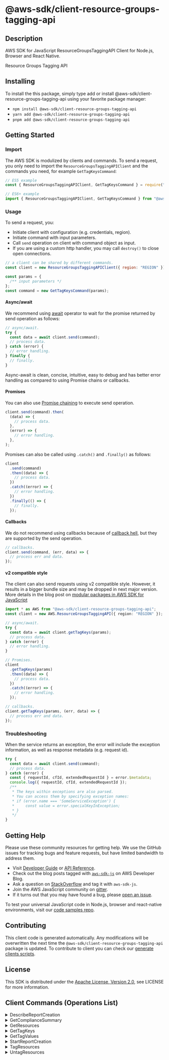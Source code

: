 <!-- generated file, do not edit directly -->

# @aws-sdk/client-resource-groups-tagging-api

## Description

AWS SDK for JavaScript ResourceGroupsTaggingAPI Client for Node.js, Browser and React Native.

<fullname>Resource Groups Tagging API</fullname>

## Installing

To install the this package, simply type add or install @aws-sdk/client-resource-groups-tagging-api
using your favorite package manager:

- `npm install @aws-sdk/client-resource-groups-tagging-api`
- `yarn add @aws-sdk/client-resource-groups-tagging-api`
- `pnpm add @aws-sdk/client-resource-groups-tagging-api`

## Getting Started

### Import

The AWS SDK is modulized by clients and commands.
To send a request, you only need to import the `ResourceGroupsTaggingAPIClient` and
the commands you need, for example `GetTagKeysCommand`:

```js
// ES5 example
const { ResourceGroupsTaggingAPIClient, GetTagKeysCommand } = require("@aws-sdk/client-resource-groups-tagging-api");
```

```ts
// ES6+ example
import { ResourceGroupsTaggingAPIClient, GetTagKeysCommand } from "@aws-sdk/client-resource-groups-tagging-api";
```

### Usage

To send a request, you:

- Initiate client with configuration (e.g. credentials, region).
- Initiate command with input parameters.
- Call `send` operation on client with command object as input.
- If you are using a custom http handler, you may call `destroy()` to close open connections.

```js
// a client can be shared by different commands.
const client = new ResourceGroupsTaggingAPIClient({ region: "REGION" });

const params = {
  /** input parameters */
};
const command = new GetTagKeysCommand(params);
```

#### Async/await

We recommend using [await](https://developer.mozilla.org/en-US/docs/Web/JavaScript/Reference/Operators/await)
operator to wait for the promise returned by send operation as follows:

```js
// async/await.
try {
  const data = await client.send(command);
  // process data.
} catch (error) {
  // error handling.
} finally {
  // finally.
}
```

Async-await is clean, concise, intuitive, easy to debug and has better error handling
as compared to using Promise chains or callbacks.

#### Promises

You can also use [Promise chaining](https://developer.mozilla.org/en-US/docs/Web/JavaScript/Guide/Using_promises#chaining)
to execute send operation.

```js
client.send(command).then(
  (data) => {
    // process data.
  },
  (error) => {
    // error handling.
  },
);
```

Promises can also be called using `.catch()` and `.finally()` as follows:

```js
client
  .send(command)
  .then((data) => {
    // process data.
  })
  .catch((error) => {
    // error handling.
  })
  .finally(() => {
    // finally.
  });
```

#### Callbacks

We do not recommend using callbacks because of [callback hell](http://callbackhell.com/),
but they are supported by the send operation.

```js
// callbacks.
client.send(command, (err, data) => {
  // process err and data.
});
```

#### v2 compatible style

The client can also send requests using v2 compatible style.
However, it results in a bigger bundle size and may be dropped in next major version. More details in the blog post
on [modular packages in AWS SDK for JavaScript](https://aws.amazon.com/blogs/developer/modular-packages-in-aws-sdk-for-javascript/)

```ts
import * as AWS from "@aws-sdk/client-resource-groups-tagging-api";
const client = new AWS.ResourceGroupsTaggingAPI({ region: "REGION" });

// async/await.
try {
  const data = await client.getTagKeys(params);
  // process data.
} catch (error) {
  // error handling.
}

// Promises.
client
  .getTagKeys(params)
  .then((data) => {
    // process data.
  })
  .catch((error) => {
    // error handling.
  });

// callbacks.
client.getTagKeys(params, (err, data) => {
  // process err and data.
});
```

### Troubleshooting

When the service returns an exception, the error will include the exception information,
as well as response metadata (e.g. request id).

```js
try {
  const data = await client.send(command);
  // process data.
} catch (error) {
  const { requestId, cfId, extendedRequestId } = error.$metadata;
  console.log({ requestId, cfId, extendedRequestId });
  /**
   * The keys within exceptions are also parsed.
   * You can access them by specifying exception names:
   * if (error.name === 'SomeServiceException') {
   *     const value = error.specialKeyInException;
   * }
   */
}
```

## Getting Help

Please use these community resources for getting help.
We use the GitHub issues for tracking bugs and feature requests, but have limited bandwidth to address them.

- Visit [Developer Guide](https://docs.aws.amazon.com/sdk-for-javascript/v3/developer-guide/welcome.html)
  or [API Reference](https://docs.aws.amazon.com/AWSJavaScriptSDK/v3/latest/index.html).
- Check out the blog posts tagged with [`aws-sdk-js`](https://aws.amazon.com/blogs/developer/tag/aws-sdk-js/)
  on AWS Developer Blog.
- Ask a question on [StackOverflow](https://stackoverflow.com/questions/tagged/aws-sdk-js) and tag it with `aws-sdk-js`.
- Join the AWS JavaScript community on [gitter](https://gitter.im/aws/aws-sdk-js-v3).
- If it turns out that you may have found a bug, please [open an issue](https://github.com/aws/aws-sdk-js-v3/issues/new/choose).

To test your universal JavaScript code in Node.js, browser and react-native environments,
visit our [code samples repo](https://github.com/aws-samples/aws-sdk-js-tests).

## Contributing

This client code is generated automatically. Any modifications will be overwritten the next time the `@aws-sdk/client-resource-groups-tagging-api` package is updated.
To contribute to client you can check our [generate clients scripts](https://github.com/aws/aws-sdk-js-v3/tree/main/scripts/generate-clients).

## License

This SDK is distributed under the
[Apache License, Version 2.0](http://www.apache.org/licenses/LICENSE-2.0),
see LICENSE for more information.

## Client Commands (Operations List)

<details>
<summary>
DescribeReportCreation
</summary>

[Command API Reference](https://docs.aws.amazon.com/AWSJavaScriptSDK/v3/latest/client/resource-groups-tagging-api/command/DescribeReportCreationCommand/) / [Input](https://docs.aws.amazon.com/AWSJavaScriptSDK/v3/latest/Package/-aws-sdk-client-resource-groups-tagging-api/Interface/DescribeReportCreationCommandInput/) / [Output](https://docs.aws.amazon.com/AWSJavaScriptSDK/v3/latest/Package/-aws-sdk-client-resource-groups-tagging-api/Interface/DescribeReportCreationCommandOutput/)

</details>
<details>
<summary>
GetComplianceSummary
</summary>

[Command API Reference](https://docs.aws.amazon.com/AWSJavaScriptSDK/v3/latest/client/resource-groups-tagging-api/command/GetComplianceSummaryCommand/) / [Input](https://docs.aws.amazon.com/AWSJavaScriptSDK/v3/latest/Package/-aws-sdk-client-resource-groups-tagging-api/Interface/GetComplianceSummaryCommandInput/) / [Output](https://docs.aws.amazon.com/AWSJavaScriptSDK/v3/latest/Package/-aws-sdk-client-resource-groups-tagging-api/Interface/GetComplianceSummaryCommandOutput/)

</details>
<details>
<summary>
GetResources
</summary>

[Command API Reference](https://docs.aws.amazon.com/AWSJavaScriptSDK/v3/latest/client/resource-groups-tagging-api/command/GetResourcesCommand/) / [Input](https://docs.aws.amazon.com/AWSJavaScriptSDK/v3/latest/Package/-aws-sdk-client-resource-groups-tagging-api/Interface/GetResourcesCommandInput/) / [Output](https://docs.aws.amazon.com/AWSJavaScriptSDK/v3/latest/Package/-aws-sdk-client-resource-groups-tagging-api/Interface/GetResourcesCommandOutput/)

</details>
<details>
<summary>
GetTagKeys
</summary>

[Command API Reference](https://docs.aws.amazon.com/AWSJavaScriptSDK/v3/latest/client/resource-groups-tagging-api/command/GetTagKeysCommand/) / [Input](https://docs.aws.amazon.com/AWSJavaScriptSDK/v3/latest/Package/-aws-sdk-client-resource-groups-tagging-api/Interface/GetTagKeysCommandInput/) / [Output](https://docs.aws.amazon.com/AWSJavaScriptSDK/v3/latest/Package/-aws-sdk-client-resource-groups-tagging-api/Interface/GetTagKeysCommandOutput/)

</details>
<details>
<summary>
GetTagValues
</summary>

[Command API Reference](https://docs.aws.amazon.com/AWSJavaScriptSDK/v3/latest/client/resource-groups-tagging-api/command/GetTagValuesCommand/) / [Input](https://docs.aws.amazon.com/AWSJavaScriptSDK/v3/latest/Package/-aws-sdk-client-resource-groups-tagging-api/Interface/GetTagValuesCommandInput/) / [Output](https://docs.aws.amazon.com/AWSJavaScriptSDK/v3/latest/Package/-aws-sdk-client-resource-groups-tagging-api/Interface/GetTagValuesCommandOutput/)

</details>
<details>
<summary>
StartReportCreation
</summary>

[Command API Reference](https://docs.aws.amazon.com/AWSJavaScriptSDK/v3/latest/client/resource-groups-tagging-api/command/StartReportCreationCommand/) / [Input](https://docs.aws.amazon.com/AWSJavaScriptSDK/v3/latest/Package/-aws-sdk-client-resource-groups-tagging-api/Interface/StartReportCreationCommandInput/) / [Output](https://docs.aws.amazon.com/AWSJavaScriptSDK/v3/latest/Package/-aws-sdk-client-resource-groups-tagging-api/Interface/StartReportCreationCommandOutput/)

</details>
<details>
<summary>
TagResources
</summary>

[Command API Reference](https://docs.aws.amazon.com/AWSJavaScriptSDK/v3/latest/client/resource-groups-tagging-api/command/TagResourcesCommand/) / [Input](https://docs.aws.amazon.com/AWSJavaScriptSDK/v3/latest/Package/-aws-sdk-client-resource-groups-tagging-api/Interface/TagResourcesCommandInput/) / [Output](https://docs.aws.amazon.com/AWSJavaScriptSDK/v3/latest/Package/-aws-sdk-client-resource-groups-tagging-api/Interface/TagResourcesCommandOutput/)

</details>
<details>
<summary>
UntagResources
</summary>

[Command API Reference](https://docs.aws.amazon.com/AWSJavaScriptSDK/v3/latest/client/resource-groups-tagging-api/command/UntagResourcesCommand/) / [Input](https://docs.aws.amazon.com/AWSJavaScriptSDK/v3/latest/Package/-aws-sdk-client-resource-groups-tagging-api/Interface/UntagResourcesCommandInput/) / [Output](https://docs.aws.amazon.com/AWSJavaScriptSDK/v3/latest/Package/-aws-sdk-client-resource-groups-tagging-api/Interface/UntagResourcesCommandOutput/)

</details>
